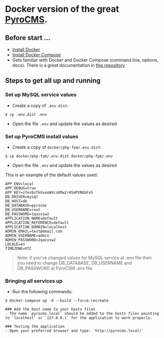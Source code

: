 # Docker version of the great [PyroCMS](https://pyrocms.com/).

## Before start ...

 - [Install Docker](https://docs.docker.com/engine/installation/)
 - [Install Docker Compose](https://docs.docker.com/compose/install/)
 - Gets familiar with Docker and Docker Compose (command line, options, docs). There is a great documentation in [this repository](https://github.com/veggiemonk/awesome-docker)

## Steps to get all up and running
### Set up MySQL service values
- Create a copy of `.env.dist`:
```shell
$ cp .env.dist .env
```
- Open the file `.env` and update the values as desired

### Set up PyroCMS install values
- Create a copy of `docker/php-fpm/.env.dist`:
```shell
$ cp docker/php-fpm/.env.dist docker/php-fpm/.env
```
- Open the file `.env` and update the values as desired

This is an example of the default values used:

```
APP_ENV=local
APP_DEBUG=true
APP_KEY=zfesbnTkXvooWVcsKMw2r4SmPVNGbFoS
DB_DRIVER=mysql
DB_HOST=db
DB_DATABASE=pyrocms
DB_USERNAME=root
DB_PASSWORD=1qazxsw2
APPLICATION_NAME=Default
APPLICATION_REFERENCE=default
APPLICATION_DOMAIN=localhost
ADMIN_EMAIL=test@email.com
ADMIN_USERNAME=admin
ADMIN_PASSWORD=1qazxsw2
LOCALE=en
TIMEZONE=UTC
```

> Note: if you've changed values for MySQL service at .env file then you need to
> change DB_DATABASE, DB_USERNAME and DB_PASSWORD at PyroCSM .env file

### Bringing all services up
- Run the following commands:
```shell
$ docker-compose up -d --build --force-recreate

### Add the host name to your hosts files
- The name `pyrocms.local` should be added to the hosts files pointing to `localhost` or `127.0.0.1` for the application to work properly.

### Testing the application
- Open your preferred browser and type: `http://pyrocms.local/`
